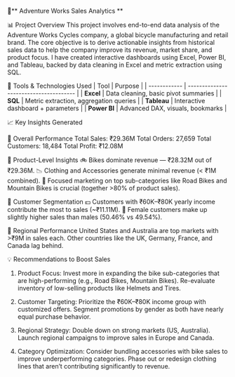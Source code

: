🚴** Adventure Works Sales Analytics **

📊 Project Overview
This project involves end-to-end data analysis of the Adventure Works Cycles company, a global bicycle manufacturing and retail brand. The core objective is to derive actionable insights from historical sales data to help the company improve its revenue, market share, and product focus.
I have created interactive dashboards using Excel, Power BI, and Tableau, backed by data cleaning in Excel and metric extraction using SQL.

🔧 Tools & Technologies Used
| Tool         | Purpose                                |
| ------------ | -------------------------------------- |
| **Excel**    | Data cleaning, basic pivot summaries   |
| **SQL**      | Metric extraction, aggregation queries |
| **Tableau**  | Interactive dashboard + parameters     |
| **Power BI** | Advanced DAX, visuals, bookmarks       |

📈 Key Insights Generated

🔹 Overall Performance
Total Sales: ₹29.36M
Total Orders: 27,659
Total Customers: 18,484
Total Profit: ₹12.08M

🔹 Product-Level Insights
🚲 Bikes dominate revenue — ₹28.32M out of ₹29.36M.
📉 Clothing and Accessories generate minimal revenue (< ₹1M combined).
🎯 Focused marketing on top sub-categories like Road Bikes and Mountain Bikes is crucial (together >80% of product sales).

🔹 Customer Segmentation
💵 Customers with ₹60K–₹80K yearly income contribute the most to sales (~₹11.11M).
👩 Female customers make up slightly higher sales than males (50.46% vs 49.54%).

🔹 Regional Performance
United States and Australia are top markets with >₹9M in sales each.
Other countries like the UK, Germany, France, and Canada lag behind.

💡 Recommendations to Boost Sales

1. Product Focus: Invest more in expanding the bike sub-categories that are high-performing (e.g., Road Bikes, Mountain Bikes). Re-evaluate inventory of low-selling products like Helmets and Tires.

2. Customer Targeting:
Prioritize the ₹60K–₹80K income group with customized offers.
Segment promotions by gender as both have nearly equal purchase behavior.

3. Regional Strategy:
Double down on strong markets (US, Australia).
Launch regional campaigns to improve sales in Europe and Canada.

4. Category Optimization:
Consider bundling accessories with bike sales to improve underperforming categories.
Phase out or redesign clothing lines that aren’t contributing significantly to revenue.

